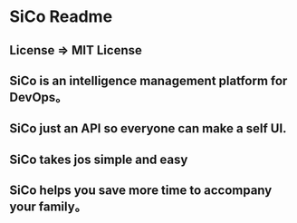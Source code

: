 # SiCo Readme
  ## License => MIT License

  ## SiCo is an intelligence management platform for DevOps。

  ## SiCo just an API so everyone can make a self UI.

  ## SiCo takes jos simple and easy

  ## SiCo helps you save more time to accompany your family。 
